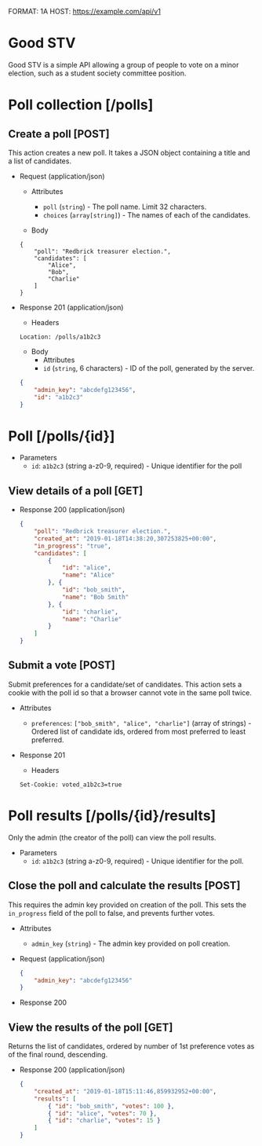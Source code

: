 FORMAT: 1A
HOST: https://example.com/api/v1

# Good STV

Good STV is a simple API allowing a group of people to vote on a minor election,
such as a student society committee position.

# Poll collection [/polls]

## Create a poll [POST]

This action creates a new poll. It takes a JSON object containing a title and a
list of candidates.

*   Request (application/json)

    *   Attributes

        *   `poll` (`string`) - The poll name. Limit 32 characters.
        *   `choices` (`array[string]`) - The names of each of the candidates.

    *   Body

    ```
    {
        "poll": "Redbrick treasurer election.",
        "candidates": [
            "Alice",
            "Bob",
            "Charlie"
        ]
    }
    ```

*   Response 201 (application/json)

    *   Headers

    ```
    Location: /polls/a1b2c3
    ```

    *   Body
        *   Attributes
        *   `id` (`string`, 6 characters) - ID of the poll, generated by the
            server.

    ```json
    {
        "admin_key": "abcdefg123456",
        "id": "a1b2c3"
    }
    ```

# Poll [/polls/{id}]

*   Parameters
    *   `id`: `a1b2c3` (string a-z0-9, required) - Unique identifier for the
        poll

## View details of a poll [GET]

*   Response 200 (application/json)

    ```json
    {
        "poll": "Redbrick treasurer election.",
        "created_at": "2019-01-18T14:38:20,307253825+00:00",
        "in_progress": "true",
        "candidates": [
            {
                "id": "alice",
                "name": "Alice"
            }, {
                "id": "bob_smith",
                "name": "Bob Smith"
            }, {
                "id": "charlie",
                "name": "Charlie"
            }
        ]
    }
    ```

## Submit a vote [POST]

Submit preferences for a candidate/set of candidates. This action sets a cookie
with the poll id so that a browser cannot vote in the same poll twice.

*   Attributes

    *   `preferences`: `["bob_smith", "alice", "charlie"]` (array of strings) -
        Ordered list of candidate ids, ordered from most preferred to least
        preferred.

*   Response 201

    *   Headers

    ```
    Set-Cookie: voted_a1b2c3=true
    ```

# Poll results [/polls/{id}/results]

Only the admin (the creator of the poll) can view the poll results.

*   Parameters
    *   `id`: `a1b2c3` (string a-z0-9, required) - Unique identifier for the
        poll.

## Close the poll and calculate the results [POST]

This requires the admin key provided on creation of the poll. This sets the
`in_progress` field of the poll to false, and prevents further votes.

*   Attributes

    *   `admin_key` (`string`) - The admin key provided on poll creation.

*   Request (application/json)

    ```json
    {
        "admin_key": "abcdefg123456"
    }
    ```

*   Response 200

## View the results of the poll [GET]

Returns the list of candidates, ordered by number of 1st preference votes as of
the final round, descending.

*   Response 200 (application/json)

    ```json
    {
        "created_at": "2019-01-18T15:11:46,859932952+00:00",
        "results": [
            { "id": "bob_smith", "votes": 100 },
            { "id": "alice", "votes": 70 },
            { "id": "charlie", "votes": 15 }
        ]
    }
    ```

